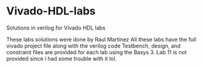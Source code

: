 # Vivado-HDL-labs
Solutions in verilog for Vivado HDL labs

These labs solutions were done by Raul Martinez
All these labs have the full vivado project file along with the verilog code
Testbench, design, and constraint files are provided for each lab using the Basys 3.
Lab 11 is not provided since i had some trouble with it lol.
